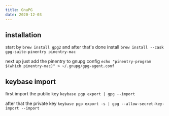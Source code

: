 ```yaml
---
title: GnuPG
date: 2020-12-03
---
```


<!--more-->

## installation

start by `brew install gpg2` and after that's done install `brew install --cask gpg-suite-pinentry pinentry-mac`

next up just add the pinentry to gnupg config `echo "pinentry-program $(which pinentry-mac)" > ~/.gnupg/gpg-agent.conf`

## keybase import

first import the public key `keybase pgp export | gpg --import`

after that the private key `keybase pgp export -s | gpg --allow-secret-key-import --import`
